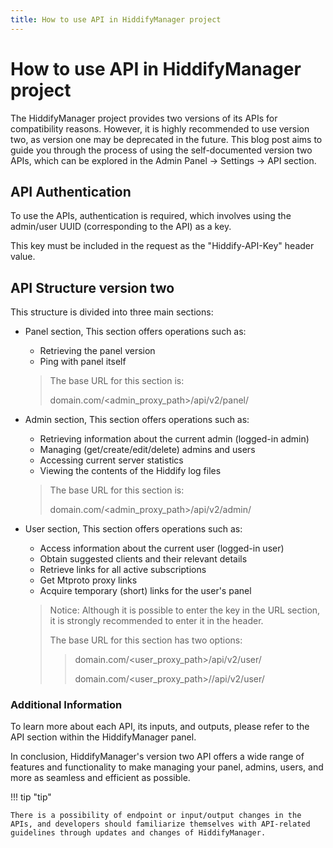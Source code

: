 ```yaml
---
title: How to use API in HiddifyManager project
---
```


# How to use API in HiddifyManager project
The HiddifyManager project provides two versions of its APIs for compatibility reasons. However, it is highly recommended to use version two, as version one may be deprecated in the future. This blog post aims to guide you through the process of using the self-documented version two APIs, which can be explored in the Admin Panel -> Settings -> API section.

## API Authentication
To use the APIs, authentication is required, which involves using the admin/user UUID (corresponding to the API) as a key.

This key must be included in the request as the "Hiddify-API-Key" header value.

## API Structure version two 
This structure is divided into three main sections:
- Panel section, This section offers operations such as:
    - Retrieving the panel version
    - Ping with panel itself


  > The base URL for this section is:
  > 
  > domain.com/<admin_proxy_path>/api/v2/panel/

- Admin section, This section offers operations such as:
    - Retrieving information about the current admin (logged-in admin)
    - Managing (get/create/edit/delete) admins and users
    - Accessing current server statistics
    - Viewing the contents of the Hiddify log files

  > The base URL for this section is:
  >
  > domain.com/<admin_proxy_path>/api/v2/admin/

- User section, This section offers operations such as:
    - Access information about the current user (logged-in user)
    - Obtain suggested clients and their relevant details
    - Retrieve links for all active subscriptions
    - Get Mtproto proxy links
    - Acquire temporary (short) links for the user's panel
  > Notice: Although it is possible to enter the key in the URL section, it is strongly recommended to enter it in the header.
  > 
  > The base URL for this section has two options:
  > 
  >> domain.com/<user_proxy_path>/api/v2/user/
  >> 
  >> domain.com/<user_proxy_path>/<uuid>/api/v2/user/

### Additional Information
To learn more about each API, its inputs, and outputs, please refer to the API section within the HiddifyManager panel.

In conclusion, HiddifyManager's version two API offers a wide range of features and functionality to make managing your panel, admins, users, and more as seamless and efficient as possible.


!!! tip "tip"

    There is a possibility of endpoint or input/output changes in the APIs, and developers should familiarize themselves with API-related guidelines through updates and changes of HiddifyManager.

